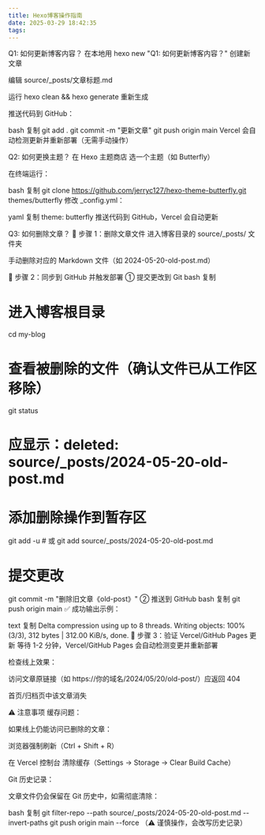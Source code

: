```yaml
---
title: Hexo博客操作指南
date: 2025-03-29 18:42:35
tags:
---
```

Q1: 如何更新博客内容？
在本地用 hexo new "Q1: 如何更新博客内容？" 创建新文章

编辑 source/_posts/文章标题.md

运行 hexo clean && hexo generate 重新生成

推送代码到 GitHub：

bash
复制
git add .
git commit -m "更新文章"
git push origin main
Vercel 会自动检测更新并重新部署（无需手动操作）

Q2: 如何更换主题？
在 Hexo 主题商店 选一个主题（如 Butterfly）

在终端运行：

bash
复制
git clone https://github.com/jerryc127/hexo-theme-butterfly.git themes/butterfly
修改 _config.yml：

yaml
复制
theme: butterfly
推送代码到 GitHub，Vercel 会自动更新


Q3: 如何删除文章？
📌 步骤 1：删除文章文件
进入博客目录的 source/_posts/ 文件夹

手动删除对应的 Markdown 文件（如 2024-05-20-old-post.md）

📌 步骤 2：同步到 GitHub 并触发部署
① 提交更改到 Git
bash
复制
# 进入博客根目录
cd my-blog

# 查看被删除的文件（确认文件已从工作区移除）
git status
# 应显示：deleted: source/_posts/2024-05-20-old-post.md

# 添加删除操作到暂存区
git add -u  # 或 git add source/_posts/2024-05-20-old-post.md

# 提交更改
git commit -m "删除旧文章《old-post》"
② 推送到 GitHub
bash
复制
git push origin main
✅ 成功输出示例：

text
复制
Delta compression using up to 8 threads.
Writing objects: 100% (3/3), 312 bytes | 312.00 KiB/s, done.
📌 步骤 3：验证 Vercel/GitHub Pages 更新
等待 1-2 分钟，Vercel/GitHub Pages 会自动检测变更并重新部署

检查线上效果：

访问文章原链接（如 https://你的域名/2024/05/20/old-post/）应返回 404

首页/归档页中该文章消失

⚠️ 注意事项
缓存问题：

如果线上仍能访问已删除的文章：

浏览器强制刷新（Ctrl + Shift + R）

在 Vercel 控制台 清除缓存（Settings → Storage → Clear Build Cache）

Git 历史记录：

文章文件仍会保留在 Git 历史中，如需彻底清除：

bash
复制
git filter-repo --path source/_posts/2024-05-20-old-post.md --invert-paths
git push origin main --force
（⚠️ 谨慎操作，会改写历史记录）